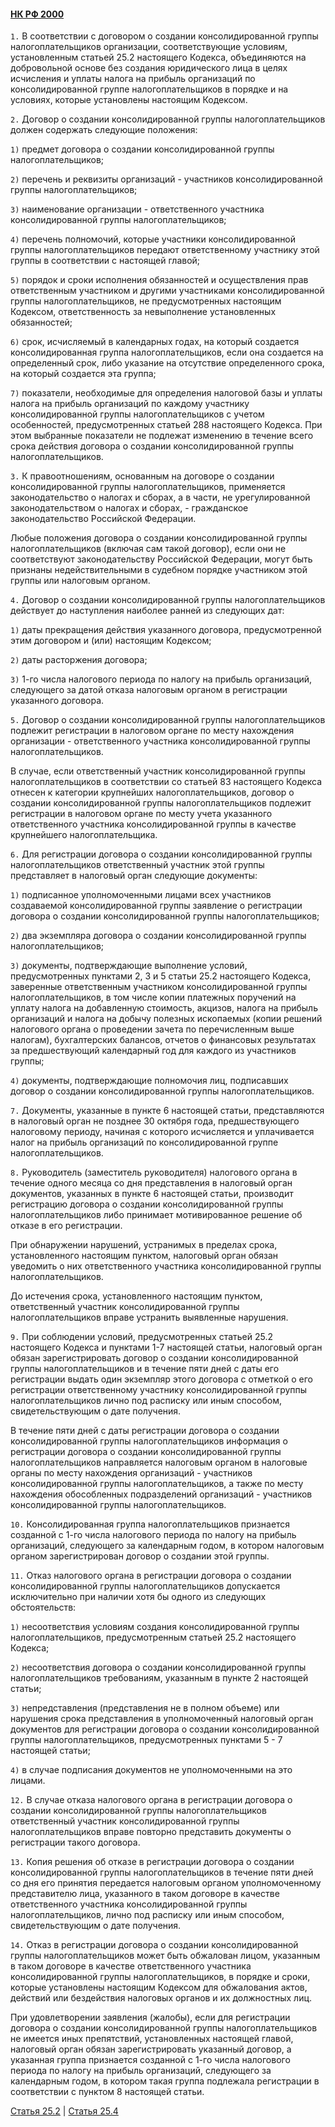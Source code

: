 #### [НК РФ 2000](https://lalawland.github.io/eurasia/russia/taxes)

`1.` В соответствии с договором о создании консолидированной группы налогоплательщиков организации, соответствующие условиям, установленным статьей 25.2 настоящего Кодекса, объединяются на добровольной основе без создания юридического лица в целях исчисления и уплаты налога на прибыль организаций по консолидированной группе налогоплательщиков в порядке и на условиях, которые установлены настоящим Кодексом.

`2.` Договор о создании консолидированной группы налогоплательщиков должен содержать следующие положения:

`1)` предмет договора о создании консолидированной группы налогоплательщиков;

`2)` перечень и реквизиты организаций - участников консолидированной группы налогоплательщиков;

`3)` наименование организации - ответственного участника консолидированной группы налогоплательщиков;

`4)` перечень полномочий, которые участники консолидированной группы налогоплательщиков передают ответственному участнику этой группы в соответствии с настоящей главой;

`5)` порядок и сроки исполнения обязанностей и осуществления прав ответственным участником и другими участниками консолидированной группы налогоплательщиков, не предусмотренных настоящим Кодексом, ответственность за невыполнение установленных обязанностей;

`6)` срок, исчисляемый в календарных годах, на который создается консолидированная группа налогоплательщиков, если она создается на определенный срок, либо указание на отсутствие определенного срока, на который создается эта группа;

`7)` показатели, необходимые для определения налоговой базы и уплаты налога на прибыль организаций по каждому участнику консолидированной группы налогоплательщиков с учетом особенностей, предусмотренных статьей 288 настоящего Кодекса. При этом выбранные показатели не подлежат изменению в течение всего срока действия договора о создании консолидированной группы налогоплательщиков.

`3.` К правоотношениям, основанным на договоре о создании консолидированной группы налогоплательщиков, применяется законодательство о налогах и сборах, а в части, не урегулированной законодательством о налогах и сборах, - гражданское законодательство Российской Федерации.

Любые положения договора о создании консолидированной группы налогоплательщиков (включая сам такой договор), если они не соответствуют законодательству Российской Федерации, могут быть признаны недействительными в судебном порядке участником этой группы или налоговым органом.

`4.` Договор о создании консолидированной группы налогоплательщиков действует до наступления наиболее ранней из следующих дат:

`1)` даты прекращения действия указанного договора, предусмотренной этим договором и (или) настоящим Кодексом;

`2)` даты расторжения договора;

`3)` 1-го числа налогового периода по налогу на прибыль организаций, следующего за датой отказа налоговым органом в регистрации указанного договора.

`5.` Договор о создании консолидированной группы налогоплательщиков подлежит регистрации в налоговом органе по месту нахождения организации - ответственного участника консолидированной группы налогоплательщиков.

В случае, если ответственный участник консолидированной группы налогоплательщиков в соответствии со статьей 83 настоящего Кодекса отнесен к категории крупнейших налогоплательщиков, договор о создании консолидированной группы налогоплательщиков подлежит регистрации в налоговом органе по месту учета указанного ответственного участника консолидированной группы в качестве крупнейшего налогоплательщика.

`6.` Для регистрации договора о создании консолидированной группы налогоплательщиков ответственный участник этой группы представляет в налоговый орган следующие документы:

`1)` подписанное уполномоченными лицами всех участников создаваемой консолидированной группы заявление о регистрации договора о создании консолидированной группы налогоплательщиков;

`2)` два экземпляра договора о создании консолидированной группы налогоплательщиков;

`3)` документы, подтверждающие выполнение условий, предусмотренных пунктами 2, 3 и 5 статьи 25.2 настоящего Кодекса, заверенные ответственным участником консолидированной группы налогоплательщиков, в том числе копии платежных поручений на уплату налога на добавленную стоимость, акцизов, налога на прибыль организаций и налога на добычу полезных ископаемых (копии решений налогового органа о проведении зачета по перечисленным выше налогам), бухгалтерских балансов, отчетов о финансовых результатах за предшествующий календарный год для каждого из участников группы;

`4)` документы, подтверждающие полномочия лиц, подписавших договор о создании консолидированной группы налогоплательщиков.

`7.` Документы, указанные в пункте 6 настоящей статьи, представляются в налоговый орган не позднее 30 октября года, предшествующего налоговому периоду, начиная с которого исчисляется и уплачивается налог на прибыль организаций по консолидированной группе налогоплательщиков.

`8.` Руководитель (заместитель руководителя) налогового органа в течение одного месяца со дня представления в налоговый орган документов, указанных в пункте 6 настоящей статьи, производит регистрацию договора о создании консолидированной группы налогоплательщиков либо принимает мотивированное решение об отказе в его регистрации.

При обнаружении нарушений, устранимых в пределах срока, установленного настоящим пунктом, налоговый орган обязан уведомить о них ответственного участника консолидированной группы налогоплательщиков.

До истечения срока, установленного настоящим пунктом, ответственный участник консолидированной группы налогоплательщиков вправе устранить выявленные нарушения.

`9.` При соблюдении условий, предусмотренных статьей 25.2 настоящего Кодекса и пунктами 1-7 настоящей статьи, налоговый орган обязан зарегистрировать договор о создании консолидированной группы налогоплательщиков и в течение пяти дней с даты его регистрации выдать один экземпляр этого договора с отметкой о его регистрации ответственному участнику консолидированной группы налогоплательщиков лично под расписку или иным способом, свидетельствующим о дате получения.

В течение пяти дней с даты регистрации договора о создании консолидированной группы налогоплательщиков информация о регистрации договора о создании консолидированной группы налогоплательщиков направляется налоговым органом в налоговые органы по месту нахождения организаций - участников консолидированной группы налогоплательщиков, а также по месту нахождения обособленных подразделений организаций - участников консолидированной группы налогоплательщиков.

`10.` Консолидированная группа налогоплательщиков признается созданной с 1-го числа налогового периода по налогу на прибыль организаций, следующего за календарным годом, в котором налоговым органом зарегистрирован договор о создании этой группы.

`11.` Отказ налогового органа в регистрации договора о создании консолидированной группы налогоплательщиков допускается исключительно при наличии хотя бы одного из следующих обстоятельств:

`1)` несоответствия условиям создания консолидированной группы налогоплательщиков, предусмотренным статьей 25.2 настоящего Кодекса;

`2)` несоответствия договора о создании консолидированной группы налогоплательщиков требованиям, указанным в пункте 2 настоящей статьи;

`3)` непредставления (представления не в полном объеме) или нарушения срока представления в уполномоченный налоговый орган документов для регистрации договора о создании консолидированной группы налогоплательщиков, предусмотренных пунктами 5 - 7 настоящей статьи;

`4)` в случае подписания документов не уполномоченными на это лицами.

`12.` В случае отказа налогового органа в регистрации договора о создании консолидированной группы налогоплательщиков ответственный участник консолидированной группы налогоплательщиков вправе повторно представить документы о регистрации такого договора.

`13.` Копия решения об отказе в регистрации договора о создании консолидированной группы налогоплательщиков в течение пяти дней со дня его принятия передается налоговым органом уполномоченному представителю лица, указанного в таком договоре в качестве ответственного участника консолидированной группы налогоплательщиков, лично под расписку или иным способом, свидетельствующим о дате получения.

`14.` Отказ в регистрации договора о создании консолидированной группы налогоплательщиков может быть обжалован лицом, указанным в таком договоре в качестве ответственного участника консолидированной группы налогоплательщиков, в порядке и сроки, которые установлены настоящим Кодексом для обжалования актов, действий или бездействия налоговых органов и их должностных лиц.

При удовлетворении заявления (жалобы), если для регистрации договора о создании консолидированной группы налогоплательщиков не имеется иных препятствий, установленных настоящей главой, налоговый орган обязан зарегистрировать указанный договор, а указанная группа признается созданной с 1-го числа налогового периода по налогу на прибыль организаций, следующего за календарным годом, в котором такая группа подлежала регистрации в соответствии с пунктом 8 настоящей статьи.

[Статья 25.2](https://lalawland.github.io/eurasia/russia/taxes/art25.2) | [Статья 25.4](https://lalawland.github.io/eurasia/russia/taxes/art25.4)
